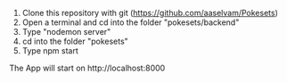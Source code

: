 1. Clone this repository with git (https://github.com/aaselvam/Pokesets)
2. Open a terminal and cd into the folder "pokesets/backend"
3. Type "nodemon server"
4. cd into the folder "pokesets"
5. Type npm start

The App will start on http://localhost:8000